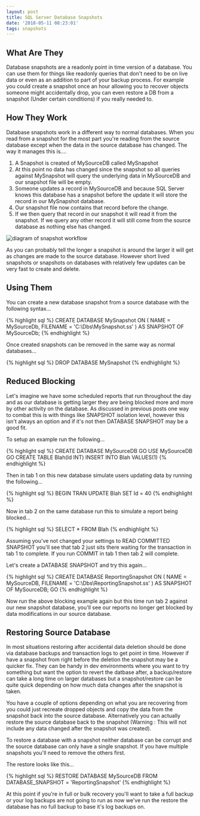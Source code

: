 ```yaml
---
layout: post
title: SQL Server Database Snapshots
date: '2018-05-11 08:23:01'
tags: snapshots
---
```

## What Are They ##
Database snapshots are a readonly point in time version of a database. You can use them for things like readonly queries that don't need to be on live data or even as an addition to part of your backup process. For example you could create a snapshot once an hour allowing you to recover objects someone might accidentally drop, you can even restore a DB from a snapshot (Under certain conditions) if you really needed to.

## How They Work ##
Database snapshots work in a different way to normal databases. When you read from a snapshot for the most part you're reading from the source database except when the data in the source database has changed. The way it manages this is....

1. A Snapshot is created of MySourceDB called MySnapshot
1. At this point no data has changed since the snapshot so all queries against MySnapshot will query the underlying data in MySourceDB and our snapshot file will be empty.
1. Someone updates a record in MySourceDB and because SQL Server knows this database has a snapshot before the update it will store the record in our MySnapshot database.
1. Our snapshot file now contains that record before the change.
1. If we then query that record in our snapshot it will read it from the snapshot. If we query any other record it will still come from the source database as nothing else has changed.

![diagram of snapshot workflow]({{site.url}}/content/images/2018-database-snapshot/snapshot-workflow.PNG)

As you can probably tell the longer a snapshot is around the larger it will get as changes are made to the source database. However short lived snapshots or snapshots on databases with relatively few updates can be very fast to create and delete.

## Using Them ##
You can create a new database snapshot from a source database with the following syntax...

{% highlight sql %}
CREATE DATABASE MySnapshot ON
(
   NAME = MySourceDb,
   FILENAME =   'C:\Dbs\MySnapshot.ss'
) AS SNAPSHOT OF MySourceDb;
{% endhighlight %}

Once created snapshots can be removed in the same way as normal databases...

{% highlight sql %}
DROP DATABASE MySnapshot
{% endhighlight %}

## Reduced Blocking ##
Let's imagine we have some scheduled reports that run throughout the day and as our database is getting larger they are being blocked more and more by other activity on the database. As discussed in previous posts one way to combat this is with things like SNAPSHOT isolation level, however this isn't always an option and if it's not then DATABASE SNAPSHOT may be a good fit.

To setup an example run the following...

{% highlight sql %}
CREATE DATABASE MySourceDB
GO
USE MySourceDB
GO
CREATE TABLE Blah(Id INT)
INSERT INTO Blah VALUES(1)
{% endhighlight %}

Then in tab 1 on this new database simulate users updating data by running the following...

{% highlight sql %}
BEGIN TRAN
   UPDATE Blah SET Id = 40
{% endhighlight %}

Now in tab 2 on the same database run this to simulate a report being blocked...

{% highlight sql %}
SELECT * FROM Blah
{% endhighlight %}

Assuming you've not changed your settings to READ COMMITTED SNAPSHOT you'll see that tab 2 just sits there waiting for the transaction in tab 1 to complete. If you run COMMIT in tab 1 then tab 2 will complete.

Let's create a DATABASE SNAPSHOT and try this again...

{% highlight sql %}
CREATE DATABASE ReportingSnapshot ON
(
   NAME = MySourceDB,
   FILENAME =   'C:\Dbs\ReportingSnapshot.ss' )
AS SNAPSHOT OF MySourceDB;
GO
{% endhighlight %}

Now run the above blocking example again but this time run tab 2 against our new snapshot database, you'll see our reports no longer get blocked by data modifications in our source database.

## Restoring Source Database ##
In most situations restoring after accidental data deletion should be done via database backups and transaction logs to get point in time. However if have a snapshot from right before the deletion the snapshot may be a quicker fix. They can be handy in dev environments where you want to try something but want the option to revert the datbase after, a backup/restore can take a long time on larger databases but a snapshot/restore can be quite quick depending on how much data changes after the snapshot is taken.

You have a couple of options depending on what you are recovering from you could just recreate dropped objects and copy the data from the snapshot back into the source database. Alternatively you can actually restore the source database back to the snapshot (Warning : This will not include any data changed after the snapshot was created).

To restore a database with a snapshot neither database can be corrupt and the source database can only have a single snapshot. If you have multiple snapshots you'll need to remove the others first.

The restore looks like this...

{% highlight sql %}
RESTORE DATABASE MySourceDB
FROM DATABASE_SNAPSHOT = 'ReportingSnapshot'
{% endhighlight %}

At this point if you're in full or bulk recovery you'll want to take a full backup or your log backups are not going to run as now we've run the restore the database has no full backup to base it's log backups on.